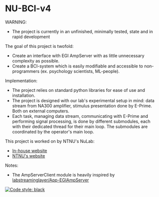 # NU-BCI-v4
WARNING:
  - The project is currently in an unfinished, minimally tested, state and in rapid development

The goal of this project is twofold:
  - Create an interface with EGI AmpServer with as little unnecessary complexity as possible.
  - Create a BCI-system which is easily modifiable and accessible to non-programmers (ex. psychology scientists, ML-people).
 
Implementation: 
  - The project relies on standard python libraries for ease of use and installation.
  - The project is designed with our lab's experimental setup in mind: data stream from NA300 amplifier, stimulus presentation done by E-Prime. Both on external computers.
  - Each task, managing data stream, communicating with E-Prime and performing signal processing, is done by different submodules, each with their dedicated thread for their main loop. The submodules are coordinated by the operator's main loop.

This project is worked on by NTNU's NuLab:
  - [In-house website](https://nulab-ntnu.github.io/)
  - [NTNU's website](https://www.ntnu.edu/psychology/nulab)
  
Notes:
  - The AmpServerClient module is heavily inspired by [labstreaminglayer/App-EGIAmpServer](https://github.com/labstreaminglayer/App-EGIAmpServer)

[![Code style: black](https://img.shields.io/badge/code%20style-black-000000.svg)](https://github.com/psf/black)

